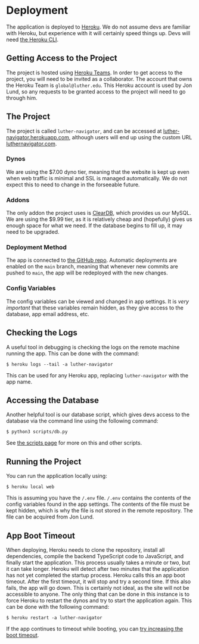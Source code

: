 # Deployment

The application is deployed to [Heroku](https://heroku.com/). We do not assume devs are familiar with Heroku, but experience with it will certainly speed things up. Devs will need [the Heroku CLI](https://devcenter.heroku.com/articles/heroku-cli).

## Getting Access to the Project

The project is hosted using [Heroku Teams](https://devcenter.heroku.com/articles/heroku-teams). In order to get access to the project, you will need to be invited as a collaborator. The account that owns the Heroku Team is `global@luther.edu`. This Heroku account is used by Jon Lund, so any requests to be granted access to the project will need to go through him.

## The Project

The project is called `luther-navigator`, and can be accessed at [luther-navigator.herokuapp.com](https://luther-navigator.herokuapp.com/), although users will end up using the custom URL [luthernavigator.com](https://www.luthernavigator.com/).

### Dynos

We are using the $7.00 dyno tier, meaning that the website is kept up even when web traffic is minimal and SSL is managed automatically. We do not expect this to need to change in the forseeable future.

### Addons

The only addon the project uses is [ClearDB](https://elements.heroku.com/addons/cleardb), which provides us our MySQL. We are using the $9.99 tier, as it is relatively cheap and (hopefully) gives us enough space for what we need. If the database begins to fill up, it may need to be upgraded.

### Deployment Method

The app is connected to [the GitHub repo](https://github.com/LutherNavigator/LutherNavigator). Automatic deployments are enabled on the `main` branch, meaning that whenever new commits are pushed to `main`, the app will be redeployed with the new changes.

### Config Variables

The config variables can be viewed and changed in app settings. It is _very important_ that these variables remain hidden, as they give access to the database, app email address, etc.

## Checking the Logs

A useful tool in debugging is checking the logs on the remote machine running the app. This can be done with the command:

```console
$ heroku logs --tail -a luther-navigator
```

This can be used for any Heroku app, replacing `luther-navigator` with the app name.

## Accessing the Database

Another helpful tool is our database script, which gives devs access to the database via the command line using the following command:

```console
$ python3 scripts/db.py
```

See [the scripts page](/dev/scripts) for more on this and other scripts.

## Running the Project

You can run the application locally using:

```console
$ heroku local web
```

This is assuming you have the `/.env` file. `/.env` contains the contents of the config variables found in the app settings. The contents of the file must be kept hidden, which is why the file is not stored in the remote repository. The file can be acquired from Jon Lund.

## App Boot Timeout

When deploying, Heroku needs to clone the repository, install all dependencies, compile the backend TypeScript code to JavaScript, and finally start the application. This process usually takes a minute or two, but it can take longer. Heroku will detect after two minutes that the application has not yet completed the startup process. Heroku calls this an app boot timeout. After the first timeout, it will stop and try a second time. If this also fails, the app will go down. This is certainly not ideal, as the site will not be accessible to anyone. The only thing that can be done in this instance is to force Heroku to restart the dynos and try to start the application again. This can be done with the following command:

```console
$ heroku restart -a luther-navigator
```

If the app continues to timeout while booting, you can [try increasing the boot timeout](https://tools.heroku.support/limits/boot_timeout).
